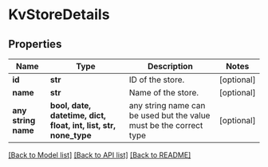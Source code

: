 # KvStoreDetails


## Properties
Name | Type | Description | Notes
------------ | ------------- | ------------- | -------------
**id** | **str** | ID of the store. | [optional] 
**name** | **str** | Name of the store. | [optional] 
**any string name** | **bool, date, datetime, dict, float, int, list, str, none_type** | any string name can be used but the value must be the correct type | [optional]

[[Back to Model list]](../README.md#documentation-for-models) [[Back to API list]](../README.md#documentation-for-api-endpoints) [[Back to README]](../README.md)


